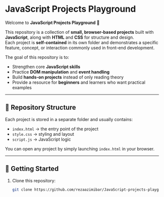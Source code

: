 # JavaScript Projects Playground

Welcome to **JavaScript Projects Playground** 🎉  

This repository is a collection of **small, browser-based projects** built with **JavaScript**, along with **HTML** and **CSS** for structure and design.  
Each project is **self-contained** in its own folder and demonstrates a specific feature, concept, or interaction commonly used in front-end development.

The goal of this repository is to:
- Strengthen core **JavaScript skills**
- Practice **DOM manipulation** and **event handling**
- Build **hands-on projects** instead of only reading theory
- Provide a resource for **beginners** and learners who want practical examples

---

## 📂 Repository Structure

Each project is stored in a separate folder and usually contains:
- `index.html` → the entry point of the project
- `style.css` → styling and layout
- `script.js` → JavaScript logic

You can open any project by simply launching `index.html` in your browser.

---

## 🚀 Getting Started

1. Clone this repository:
   ```bash
   git clone https://github.com/rezaazimibar/JavaScript-projects-playground.git
